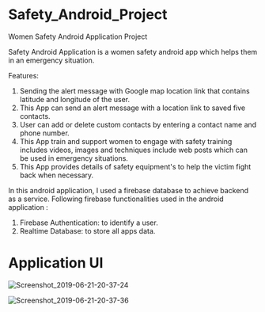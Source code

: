 # Safety_Android_Project
Women Safety Android Application Project

Safety Android Application is a women safety android app which helps them in an emergency situation.

Features:

1. Sending the alert message with Google map location link that contains latitude and longitude of the user.
2. This App can send an alert message with a location link to saved five contacts.
3. User can add or delete custom contacts by entering a contact name and phone number.
4. This App train and support women to engage with safety training includes videos, images and techniques include web posts which can be      used in emergency situations.
5. This App provides details of safety equipment's to help the victim fight back when necessary.

In this android application,  I used a firebase database to achieve backend as a service.
Following firebase functionalities used in the android application :
1. Firebase Authentication: to identify a user.
2. Realtime Database: to store all apps data.

# Application UI

![Screenshot_2019-06-21-20-37-24](https://user-images.githubusercontent.com/47486836/59933225-a823bc00-9466-11e9-8318-c8d501e24746.png)

![Screenshot_2019-06-21-20-37-36](https://user-images.githubusercontent.com/47486836/59933406-094b8f80-9467-11e9-9a4f-3da1d4a6e32e.png)

